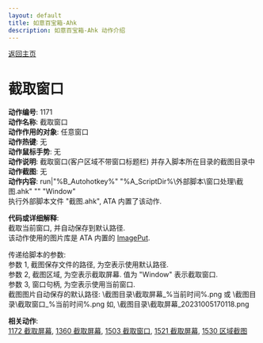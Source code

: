 ```yaml
---
layout: default
title: 如意百宝箱-Ahk
description: 如意百宝箱-Ahk 动作介绍
---
```

<link rel="stylesheet" href="../actions/css/atom-one-light.min.css">
<script src="../actions/js/highlight.min.js"></script>
<script>hljs.highlightAll();</script>

[返回主页](../index.md)

# [](#header-2) 截取窗口

**动作编号**: 1171  
**动作名称**: 截取窗口  
**动作作用的对象**: 任意窗口  
**动作热键**: 无  
**动作鼠标手势**: 无  
**动作说明**: 截取窗口(客户区域不带窗口标题栏) 并存入脚本所在目录的截图目录中  
**动作截图**: 无  
**动作内容**: run|"%B_Autohotkey%" "%A_ScriptDir%\外部脚本\窗口处理\截图.ahk" "" "Window"  
执行外部脚本文件 "截图.ahk", ATA 内置了该动作.  

**代码或详细解释**:  
截取当前窗口, 并自动保存到默认路径.  
该动作使用的图片库是 ATA 内置的 [ImagePut](https://github.com/iseahound/ImagePut).  

传递给脚本的参数:  
参数 1, 截图保存文件的路径, 为空表示使用默认路径.  
参数 2, 截图区域, 为空表示截取屏幕. 值为 "Window" 表示截取窗口.  
参数 3, 窗口句柄, 为空表示使用当前窗口.  
截图图片自动保存的默认路径: \截图目录\截取屏幕_%当前时间%.png 或 \截图目录\截取窗口_%当前时间%.png 如, \截图目录\截取屏幕_20231005170118.png  

**相关动作**:  
[1172 截取屏幕](1172.md), [1360 截取屏幕](1360.md), [1503 截取窗口](1503.md), [1521 截取屏幕](1521.md), [1530 区域截图](1530.md)